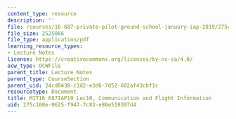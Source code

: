 ```yaml
---
content_type: resource
description: ''
file: /courses/16-687-private-pilot-ground-school-january-iap-2019/275c100e9625f9477c83e86e519397d4_MIT16_687IAP19_Lec10.pdf
file_size: 2525066
file_type: application/pdf
learning_resource_types:
- Lecture Notes
license: https://creativecommons.org/licenses/by-nc-sa/4.0/
ocw_type: OCWFile
parent_title: Lecture Notes
parent_type: CourseSection
parent_uid: 24cd8438-c1d2-e3d6-7d52-602af43cbf1c
resourcetype: Document
title: MIT16_687IAP19_Lec10, Communication and Flight Information
uid: 275c100e-9625-f947-7c83-e86e519397d4
---
```

